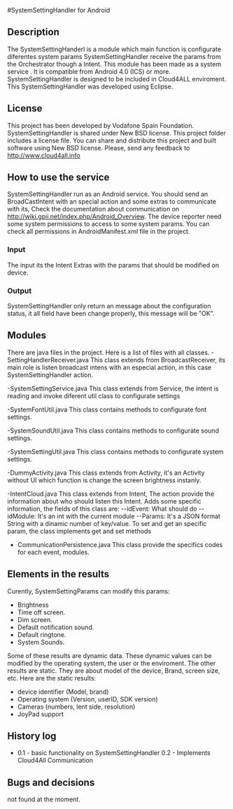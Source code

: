#SystemSettingHandler for Android

## Description
The SystemSettingHanderl is a module which main function is configurate diferentes system params
SystemSettingHandler receive the params from the Orchestrator though a Intent.
This module has been made as a system service . It is compatible from Android 4.0 (ICS) or more.
SystemSettingHandler is designed to be included in Cloud4ALL enviroment.
This SystemSettingHandler was developed using Eclipse. 

## License
This project has been developed by Vodafone Spain Foundation.
SystemSettingHandler is shared under New BSD license. This project folder includes a license file.
You can share and distribute this project and built software using New BSD license.
Please, send any feedback to http://www.cloud4all.info

## How to use the service
SystemSettingHandler run as an  Android service. You should send an BroadCastIntent with an special action and some extras to communicate with its, Check the documentation about communication on http://wiki.gpii.net/index.php/Android_Overview.
The device reporter need some system permissions to access to some system params.
You can check all permissions in AndroidManifest.xml file in the project.

### Input
The input its the Intent Extras with the params that should be modified on device.

### Output
SystemSettingHandler only return an message about the configuration status, it all field have been change properly, this message will be "OK".

## Modules
There are java files in the project. Here is a list of files with all classes. 
-SettingHandlerReceiver.java
This class extends from BroadcastReceiver, its main role is listen broadcast intens with an especial action, in this case SystemSettingHandler action.	

-SystemSettingService.java
This class extends from Service, the intent is reading and invoke diferent util class to configurate settings

-SystemFontUtil.java
This class contains methods to configurate font settings. 

-SystemSoundUtil.java
This class contains methods to configurate sound settings. 

-SystemSettingUtil.java
This class contains methods to configurate system settings. 

-DummyActivity.java
This class extends from Activity, it's an Activity without UI which function is change the screen brightness instanly.

-IntentCloud.java
This class extends from Intent, The action provide the information about who should listen this Intent. Adds some specific information, the fields of this class are:
	--idEvent: What should do
	--idModule: It's an int with the current module
	--Params: It's a  JSON format String with a dinamic number of key/value. To set and get an specific param, the class implements get and set methods

- CommunicationPersistence.java
This class provide the specifics codes for each event, modules.

## Elements in the results
Curently, SystemSettingParams can modify this params:
- Brightness
- Time off screen.
- Dim screen.
- Default notification sound.
- Default ringtone.
- System Sounds.

Some of these results are dynamic data. These dynamic values can be modified by the operating system, the user or the enviroment. The other results are static. They are about model of the device, Brand, screen size, etc.
Here are the static results:
- device identifier (Model, brand)
- Operating system (Version, userID, SDK version)
- Cameras (numbers, lent side, resolution)
- JoyPad support

## History log
- 0.1 - basic functionality on SystemSettingHandler
0.2 - Implements Cloud4All Communication

## Bugs and decisions
not found at the moment.




